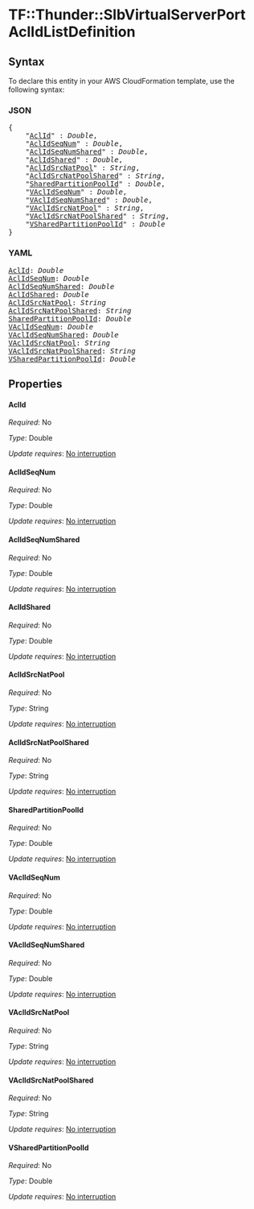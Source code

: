 # TF::Thunder::SlbVirtualServerPort AclIdListDefinition

## Syntax

To declare this entity in your AWS CloudFormation template, use the following syntax:

### JSON

<pre>
{
    "<a href="#aclid" title="AclId">AclId</a>" : <i>Double</i>,
    "<a href="#aclidseqnum" title="AclIdSeqNum">AclIdSeqNum</a>" : <i>Double</i>,
    "<a href="#aclidseqnumshared" title="AclIdSeqNumShared">AclIdSeqNumShared</a>" : <i>Double</i>,
    "<a href="#aclidshared" title="AclIdShared">AclIdShared</a>" : <i>Double</i>,
    "<a href="#aclidsrcnatpool" title="AclIdSrcNatPool">AclIdSrcNatPool</a>" : <i>String</i>,
    "<a href="#aclidsrcnatpoolshared" title="AclIdSrcNatPoolShared">AclIdSrcNatPoolShared</a>" : <i>String</i>,
    "<a href="#sharedpartitionpoolid" title="SharedPartitionPoolId">SharedPartitionPoolId</a>" : <i>Double</i>,
    "<a href="#vaclidseqnum" title="VAclIdSeqNum">VAclIdSeqNum</a>" : <i>Double</i>,
    "<a href="#vaclidseqnumshared" title="VAclIdSeqNumShared">VAclIdSeqNumShared</a>" : <i>Double</i>,
    "<a href="#vaclidsrcnatpool" title="VAclIdSrcNatPool">VAclIdSrcNatPool</a>" : <i>String</i>,
    "<a href="#vaclidsrcnatpoolshared" title="VAclIdSrcNatPoolShared">VAclIdSrcNatPoolShared</a>" : <i>String</i>,
    "<a href="#vsharedpartitionpoolid" title="VSharedPartitionPoolId">VSharedPartitionPoolId</a>" : <i>Double</i>
}
</pre>

### YAML

<pre>
<a href="#aclid" title="AclId">AclId</a>: <i>Double</i>
<a href="#aclidseqnum" title="AclIdSeqNum">AclIdSeqNum</a>: <i>Double</i>
<a href="#aclidseqnumshared" title="AclIdSeqNumShared">AclIdSeqNumShared</a>: <i>Double</i>
<a href="#aclidshared" title="AclIdShared">AclIdShared</a>: <i>Double</i>
<a href="#aclidsrcnatpool" title="AclIdSrcNatPool">AclIdSrcNatPool</a>: <i>String</i>
<a href="#aclidsrcnatpoolshared" title="AclIdSrcNatPoolShared">AclIdSrcNatPoolShared</a>: <i>String</i>
<a href="#sharedpartitionpoolid" title="SharedPartitionPoolId">SharedPartitionPoolId</a>: <i>Double</i>
<a href="#vaclidseqnum" title="VAclIdSeqNum">VAclIdSeqNum</a>: <i>Double</i>
<a href="#vaclidseqnumshared" title="VAclIdSeqNumShared">VAclIdSeqNumShared</a>: <i>Double</i>
<a href="#vaclidsrcnatpool" title="VAclIdSrcNatPool">VAclIdSrcNatPool</a>: <i>String</i>
<a href="#vaclidsrcnatpoolshared" title="VAclIdSrcNatPoolShared">VAclIdSrcNatPoolShared</a>: <i>String</i>
<a href="#vsharedpartitionpoolid" title="VSharedPartitionPoolId">VSharedPartitionPoolId</a>: <i>Double</i>
</pre>

## Properties

#### AclId

_Required_: No

_Type_: Double

_Update requires_: [No interruption](https://docs.aws.amazon.com/AWSCloudFormation/latest/UserGuide/using-cfn-updating-stacks-update-behaviors.html#update-no-interrupt)

#### AclIdSeqNum

_Required_: No

_Type_: Double

_Update requires_: [No interruption](https://docs.aws.amazon.com/AWSCloudFormation/latest/UserGuide/using-cfn-updating-stacks-update-behaviors.html#update-no-interrupt)

#### AclIdSeqNumShared

_Required_: No

_Type_: Double

_Update requires_: [No interruption](https://docs.aws.amazon.com/AWSCloudFormation/latest/UserGuide/using-cfn-updating-stacks-update-behaviors.html#update-no-interrupt)

#### AclIdShared

_Required_: No

_Type_: Double

_Update requires_: [No interruption](https://docs.aws.amazon.com/AWSCloudFormation/latest/UserGuide/using-cfn-updating-stacks-update-behaviors.html#update-no-interrupt)

#### AclIdSrcNatPool

_Required_: No

_Type_: String

_Update requires_: [No interruption](https://docs.aws.amazon.com/AWSCloudFormation/latest/UserGuide/using-cfn-updating-stacks-update-behaviors.html#update-no-interrupt)

#### AclIdSrcNatPoolShared

_Required_: No

_Type_: String

_Update requires_: [No interruption](https://docs.aws.amazon.com/AWSCloudFormation/latest/UserGuide/using-cfn-updating-stacks-update-behaviors.html#update-no-interrupt)

#### SharedPartitionPoolId

_Required_: No

_Type_: Double

_Update requires_: [No interruption](https://docs.aws.amazon.com/AWSCloudFormation/latest/UserGuide/using-cfn-updating-stacks-update-behaviors.html#update-no-interrupt)

#### VAclIdSeqNum

_Required_: No

_Type_: Double

_Update requires_: [No interruption](https://docs.aws.amazon.com/AWSCloudFormation/latest/UserGuide/using-cfn-updating-stacks-update-behaviors.html#update-no-interrupt)

#### VAclIdSeqNumShared

_Required_: No

_Type_: Double

_Update requires_: [No interruption](https://docs.aws.amazon.com/AWSCloudFormation/latest/UserGuide/using-cfn-updating-stacks-update-behaviors.html#update-no-interrupt)

#### VAclIdSrcNatPool

_Required_: No

_Type_: String

_Update requires_: [No interruption](https://docs.aws.amazon.com/AWSCloudFormation/latest/UserGuide/using-cfn-updating-stacks-update-behaviors.html#update-no-interrupt)

#### VAclIdSrcNatPoolShared

_Required_: No

_Type_: String

_Update requires_: [No interruption](https://docs.aws.amazon.com/AWSCloudFormation/latest/UserGuide/using-cfn-updating-stacks-update-behaviors.html#update-no-interrupt)

#### VSharedPartitionPoolId

_Required_: No

_Type_: Double

_Update requires_: [No interruption](https://docs.aws.amazon.com/AWSCloudFormation/latest/UserGuide/using-cfn-updating-stacks-update-behaviors.html#update-no-interrupt)

